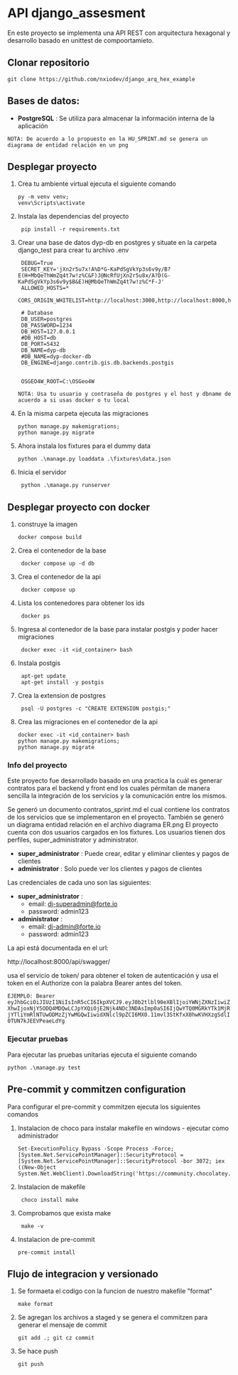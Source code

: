 # API django_assesment
En este proyecto se implementa una API REST con arquitectura hexagonal y desarrollo basado en unittest de compoortamieto.

## Clonar repositorio

```
git clone https://github.com/nxiodev/django_arq_hex_example
```

## Bases de datos:
- **PostgreSQL** : Se utiliza para almacenar la información interna de la aplicación

`NOTA: De acuerdo a lo propuesto en la HU_SPRINT.md se genera un diagrama de entidad relación en un png`

## Desplegar proyecto

1. Crea tu ambiente virtual ejecuta el siguiente comando

   ```ssh
   py -m venv venv;
   venv\Scripts\activate
   ```

2. Instala las dependencias del proyecto

   ```ssh
    pip install -r requirements.txt
    ```

3. Crear una base de datos dyp-db en postgres y situate en la carpeta django_test para crear tu archivo .env
   ```ssh
    DEBUG=True
    SECRET_KEY='jXn2r5u7x!A%D*G-KaPdSgVkYp3s6v9y/B?E(H+MbQeThWmZq4t7w!z%C&F)J@NcRfUjXn2r5u8x/A?D(G-KaPdSgVkYp3s6v9y$B&E)H@MbQeThWmZq4t7w!z%C*F-J'
    ALLOWED_HOSTS=*
    CORS_ORIGIN_WHITELIST=http://localhost:3000,http://localhost:8000,http://localhost:8080
    
    # Database
    DB_USER=postgres
    DB_PASSWORD=1234
    DB_HOST=127.0.0.1
    #DB_HOST=db
    DB_PORT=5432
    DB_NAME=dyp-db
    #DB_NAME=dyp-docker-db
    DB_ENGINE=django.contrib.gis.db.backends.postgis
    
    
    OSGEO4W_ROOT=C:\OSGeo4W

   ```
   `NOTA: Usa tu usuario y contraseña de postgres y el host y dbname de acuerdo a si usas docker o tu local`

4. En la misma carpeta ejecuta las migraciones

   ```ssh
   python manage.py makemigrations;
   python manage.py migrate
   ```
5. Ahora instala los fixtures para el dummy data

   ```ssh
   python .\manage.py loaddata .\fixtures\data.json
   ```
   
6. Inicia el servidor

   ```ssh
    python .\manage.py runserver
    ```


## Desplegar proyecto con docker

1. construye la imagen

   ```ssh
   docker compose build
   ```
2. Crea el contenedor de la base

   ```ssh
    docker compose up -d db
    ```
3. Crea el contenedor de la api

   ```ssh
    docker compose up
    ```
4. Lista los contenedores para obtener los ids

   ```ssh
    docker ps
    ```
   
5. Ingresa al contenedor de la base para instalar postgis y poder hacer migraciones

   ```ssh
    docker exec -it <id_container> bash
    ```

6. Instala postgis

   ```ssh
    apt-get update
    apt-get install -y postgis
    ```

7. Crea la extension de postgres

    ```ssh
     psql -U postgres -c "CREATE EXTENSION postgis;"
     ```

8. Crea las migraciones en el contenedor de la api
    
    ```ssh
    docker exec -it <id_container> bash
    python manage.py makemigrations;
    python manage.py migrate
    ```

   
### Info del proyecto

Este proyecto fue desarrollado basado en una practica la cuál es generar contratos para el backend y front end los cuales
pérmitan de manera sencilla la integración de los servicios y la comunicación entre los mismos.

Se generó un documento contratos_sprint.md el cual contiene los contratos de los servicios que se implementaron en el proyecto.
También se generó un diagrama entidad relación en el archivo diagrama ER.png
El proyecto cuenta con dos usuarios cargados en los fixtures.
Los usuarios tienen dos perfiles, super_administrator y administrator.

- **super_administrator** : Puede crear, editar y eliminar clientes y pagos de clientes
- **administrator** : Solo puede ver los clientes y pagos de clientes

Las credenciales de cada uno son las siguientes:

- **super_administrator** :
  - email: dj-superadmin@forte.io 
  - password: admin123
- **administrator** :
  - email: dj-admin@forte.io
  - password: admin123


La api está documentada en el url:

http://localhost:8000/api/swagger/

usa el servicio de token/ para obtener el token de autenticación y usa el token en el Authorize con la palabra Bearer antes del token.

`EJEMPLO: Bearer eyJhbGciOiJIUzI1NiIsInR5cCI6IkpXVCJ9.eyJ0b2tlbl90eXBlIjoiYWNjZXNzIiwiZXhwIjoxNjY5ODQ4MDQwLCJpYXQiOjE2Njk4NDc3NDAsImp0aSI6IjQwYTQ0MGRkYTk1MjRjYTliYmRlNTUwODMzZjYwMGQwIiwidXNlcl9pZCI6MX0.11mvl3StKfxX0hwKVHXzgSdlI0TUN7kJEEVPeaeLdYg`

### Ejecutar pruebas

Para ejecutar las pruebas unitarias ejecuta el siguiente comando

```ssh
python .\manage.py test
```

## Pre-commit y commitzen configuration

Para configurar el pre-commit y commitzen ejecuta los siguientes comandos

1. Instalacion de choco para instalar makefile en windows - ejecutar como administrador

   ```ssh
   Set-ExecutionPolicy Bypass -Scope Process -Force; [System.Net.ServicePointManager]::SecurityProtocol = [System.Net.ServicePointManager]::SecurityProtocol -bor 3072; iex ((New-Object System.Net.WebClient).DownloadString('https://community.chocolatey.org/install.ps1'))
   ```

2. Instalacion de makefile

   ```ssh
    choco install make
    ```
3. Comprobamos que exista make

    ```ssh
     make -v
     ```
4. Instalacion de pre-commit

    ```ssh
    pre-commit install
     ```


## Flujo de integracion y versionado

1. Se formaeta el codigo con la funcion de nuestro makefile "format"

    ```ssh
    make format
     ```

2. Se agregan los archivos a staged y se genera el commitzen para generar el mensaje de commit

    ```ssh
    git add .; git cz commit
     ```
3. Se hace push
    
    ```ssh
    git push
    ```



